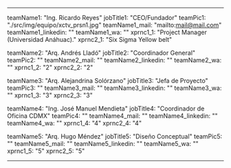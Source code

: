 ---

teamName1: "Ing. Ricardo Reyes"
jobTitle1: "CEO/Fundador"
teamPic1: "./src/img/equipo/xctv_prsn1.jpg"
teamName1_mail: "mailto:mail@mail.com"
teamName1_linkedin: ""
teamName1_wa: ""
xprnc1_1: "Project Manager (Universidad Anáhuac)."
xprnc2_1: "Six Sigma Yellow belt"

teamName2: "Arq. Andrés Lladó"
jobTitle2: "Coordinador General"
teamPic2: ""
teamName2_mail: ""
teamName2_linkedin: ""
teamName2_wa: ""
xprnc1_2: "2"
xprnc2_2: "2"

teamName3: "Arq. Alejandrina Solórzano"
jobTitle3: "Jefa de Proyecto"
teamPic3: ""
teamName3_mail: ""
teamName3_linkedin: ""
teamName3_wa: ""
xprnc1_3: "3"
xprnc2_3: "3"

teamName4: "Ing. José Manuel Mendieta"
jobTitle4: "Coordinador de Oficina CDMX"
teamPic4: ""
teamName4_mail: ""
teamName4_linkedin: ""
teamName4_wa: ""
xprnc1_4: "4"
xprnc2_4: "4"

teamName5: "Arq. Hugo Méndez"
jobTitle5: "Diseño Conceptual"
teamPic5: ""
teamName5_mail: ""
teamName5_linkedin: ""
teamName5_wa: ""
xprnc1_5: "5"
xprnc2_5: "5"

---